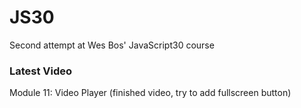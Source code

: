 # JS30
Second attempt at Wes Bos' JavaScript30 course

### Latest Video
Module 11: Video Player (finished video, try to add fullscreen button)